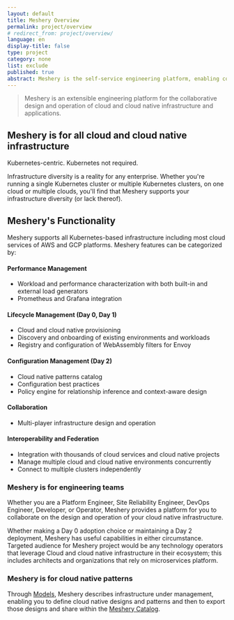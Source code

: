 ```yaml
---
layout: default
title: Meshery Overview
permalink: project/overview
# redirect_from: project/overview/
language: en
display-title: false
type: project
category: none
list: exclude
published: true
abstract: Meshery is the self-service engineering platform, enabling collaborative design and operation of cloud and cloud native infrastructure.
---
```

<blockquote>Meshery is an extensible engineering platform for the collaborative design and operation of cloud and cloud native infrastructure and applications.</blockquote>

## Meshery is for all cloud and cloud native infrastructure

Kubernetes-centric. Kubernetes not required.

Infrastructure diversity is a reality for any enterprise. Whether you're running a single Kubernetes cluster or multiple Kubernetes clusters, on one cloud or multiple clouds, you'll find that Meshery supports your infrastructure diversity (or lack thereof).

## Meshery's Functionality

Meshery supports all Kubernetes-based infrastructure including most cloud services of AWS and GCP platforms. Meshery features can be categorized by:

#### Performance Management
   - Workload and performance characterization with both built-in and external load generators
   - Prometheus and Grafana integration
#### Lifecycle Management (Day 0, Day 1)
   - Cloud and cloud native provisioning
   - Discovery and onboarding of existing environments and workloads
   - Registry and configuration of WebAssembly filters for Envoy
#### Configuration Management (Day 2)
   - Cloud native patterns catalog
   - Configuration best practices
   - Policy engine for relationship inference and context-aware design
#### Collaboration
   - Multi-player infrastructure design and operation
#### Interoperability and Federation
   - Integration with thousands of cloud services and cloud native projects
   - Manage multiple cloud and cloud native environments concurrently
   - Connect to multiple clusters independently

### Meshery is for engineering teams

Whether you are a Platform Engineer, Site Reliability Engineer, DevOps Engineer, Developer, or Operator, Meshery provides a platform for you to collaborate on the design and operation of your cloud native infrastructure.

Whether making a Day 0 adoption choice or maintaining a Day 2 deployment, Meshery has useful capabilities in either circumstance. Targeted audience for Meshery project would be any technology operators that leverage Cloud and cloud native infrastructure in their ecosystem; this includes architects and organizations that rely on microservices platform.

### Meshery is for cloud native patterns

Through [Models]({{site.baseurl}}/concepts/logical/models), Meshery describes infrastructure under management, enabling you to define cloud native designs and patterns and then to export those designs and share within the <a href="https://meshery.io/catalog" target="_self_">Meshery Catalog</a>.
<!-- 
### Meshery is for performance management

Meshery helps users weigh the value of their cloud native deployments against the overhead incurred in running different deployment scenarios and different configruations. Meshery provides statistical analysis of the request latency and throughput seen across various permutations of your workload, infrastructure and infrastructure configuration. In addition to request latency and throughput, Meshery also tracks memory and CPU overhead in of the nodes in your cluster. Establish a performance benchmark and track performance against this baseline as your environment changes over time. -->

<!-- ### Supported Integrations

#### **Stable**

| Adapter | Status |
| :----------- | -----: |
{% for adapter in site.adapters -%}
{% if adapter.project_status == "stable" -%}
| <img src="{{ adapter.image }}" style="width:20px" /> [{{ adapter.name }}]({{ site.baseurl }}{{ adapter.url }}) | {{ adapter.project_status }} |
{% endif -%}
{% endfor %}

##### **Beta**

| Adapter | Status |
| :----------- | -----: |
{% for adapter in site.adapters -%}
{% if adapter.project_status == "beta" -%}
| <img src="{{ adapter.image }}" style="width:20px" /> [{{ adapter.name }}]({{ site.baseurl }}{{ adapter.url }}) | {{ adapter.project_status }} |
{% endif -%}
{% endfor %}

##### **Alpha** - Meshery adapters for which we are seeking community-contributed support.

| Adapter | Status |
| :----------- | -----: |
{% for adapter in site.adapters -%}
{% if adapter.project_status == "alpha" -%}
| <img src="{{ adapter.image }}" style="width:20px" /> [{{ adapter.name }}]({{ site.baseurl }}{{ adapter.url }}) | {{ adapter.project_status }} |
{% endif -%}
{% endfor %}
 -->

<!-- ## Meshery as a project and its community

{% assign sorted_pages = site.pages | sort: "type" | reverse %}

<ul>
    {% for item in sorted_pages %}
    {% if item.type=="project" and item.language=="en" and item.list != "exclude" %}
      <li><a href="{{ site.baseurl }}{{ item.url }}">{{ item.title }}</a>
      {% if item.description != " " %}
        -  {{ item.description }}
      {% endif %}
      </li>
      {% endif %}
    {% endfor %}
</ul> -->
